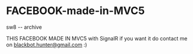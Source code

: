 FACEBOOK-made-in-MVC5
=====================

sw8 -- archive


THIS FACEBOOK MADE IN MVC5 with SignalR if you want it do contact me on blackbot.hunter@gmail.com :)
